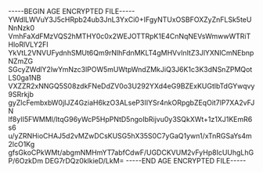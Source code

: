 -----BEGIN AGE ENCRYPTED FILE-----
YWdlLWVuY3J5cHRpb24ub3JnL3YxCi0+IFgyNTUxOSBFOXZyZnFLSk5teUNnNzk0
VmhFaXdFMzVQS2hMTHY0c0x2WEJOTTRpK1E4CnNqNEVsWmwwWTRiTHloRlVLY2FI
YkVtL2VNVUFydnhSMUt6Qm9rNlhFdnMKLT4gMHVvInItZ3JlYXNlCmNEbnpNZmZG
SGcyZWdlY2lwYmNzc3lPOW5mUWtpWndZMkJiQ3J6K1c3K3dNSnZPMQotLS0ga1NB
VXZZR2xNNGQ5S08zdkFNeDdZV0o3U292YXd4eG9BZExKUGtlbTdGYwqvy9SRrkjb
gyZlcFembxbW0jIJZ4GziaH6kzO3ALseP3IIYSr4nkORpgbZEqOit7lP7XA2vFJN
lf8yII5FWMMl/ItqG96yWcP5HpPNtD5ngoIbRijvu0y3SQkXWt+1z1XJ1KEmR6s6
u/yZRNHioCHAJ5d2vMZwDCsKUSG5hX35S0C7yGaQ1ywn1/xTnRGSaYs4m2lcO1Kg
gfsGkoCPkWMt/abgmNMHmYT7abfCdwF/UGDCKVUM2vFyHp8IcUUhgLhGP/6OzkDm
DEG7rDQz0klkieD/LkM=
-----END AGE ENCRYPTED FILE-----
